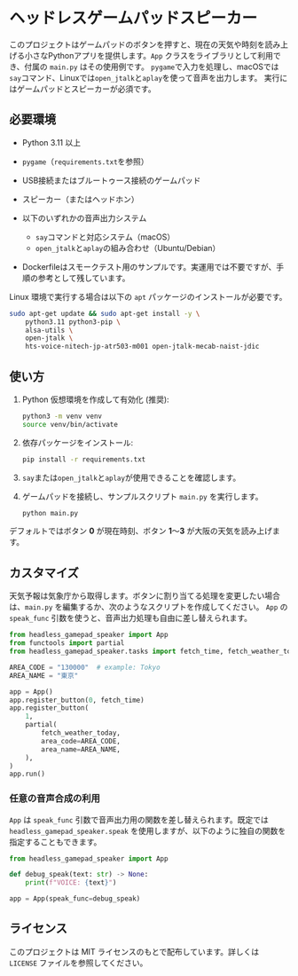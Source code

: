 # ヘッドレスゲームパッドスピーカー

このプロジェクトはゲームパッドのボタンを押すと、現在の天気や時刻を読み上げる小さなPythonアプリを提供します。`App` クラスをライブラリとして利用でき、付属の `main.py` はその使用例です。
`pygame`で入力を処理し、macOSでは`say`コマンド、Linuxでは`open_jtalk`と`aplay`を使って音声を出力します。
実行にはゲームパッドとスピーカーが必須です。

## 必要環境

- Python 3.11 以上
- `pygame`（`requirements.txt`を参照）
- USB接続またはブルートゥース接続のゲームパッド
- スピーカー（またはヘッドホン）
- 以下のいずれかの音声出力システム
  - `say`コマンドと対応システム（macOS）
  - `open_jtalk`と`aplay`の組み合わせ（Ubuntu/Debian）

- Dockerfileはスモークテスト用のサンプルです。実運用では不要ですが、手順の参考として残しています。

 Linux 環境で実行する場合は以下の `apt` パッケージのインストールが必要です。

 ```bash
 sudo apt-get update && sudo apt-get install -y \
     python3.11 python3-pip \
     alsa-utils \
     open-jtalk \
     hts-voice-nitech-jp-atr503-m001 open-jtalk-mecab-naist-jdic
 ```

## 使い方

1. Python 仮想環境を作成して有効化 (推奨):

   ```bash
   python3 -m venv venv
   source venv/bin/activate
   ```

2. 依存パッケージをインストール:

   ```bash
   pip install -r requirements.txt
   ```
3. `say`または`open_jtalk`と`aplay`が使用できることを確認します。

4. ゲームパッドを接続し、サンプルスクリプト `main.py` を実行します。

   ```bash
   python main.py
   ```


デフォルトではボタン **0** が現在時刻、ボタン **1**〜**3** が大阪の天気を読み上げます。

## カスタマイズ

天気予報は気象庁から取得します。ボタンに割り当てる処理を変更したい場合は、`main.py` を編集するか、次のようなスクリプトを作成してください。
`App` の ``speak_func`` 引数を使うと、音声出力処理も自由に差し替えられます。

```python
from headless_gamepad_speaker import App
from functools import partial
from headless_gamepad_speaker.tasks import fetch_time, fetch_weather_today

AREA_CODE = "130000"  # example: Tokyo
AREA_NAME = "東京"

app = App()
app.register_button(0, fetch_time)
app.register_button(
    1,
    partial(
        fetch_weather_today,
        area_code=AREA_CODE,
        area_name=AREA_NAME,
    ),
)
app.run()
```

### 任意の音声合成の利用

`App` は `speak_func` 引数で音声出力用の関数を差し替えられます。既定では
`headless_gamepad_speaker.speak` を使用しますが、以下のように独自の関数を
指定することもできます。

```python
from headless_gamepad_speaker import App

def debug_speak(text: str) -> None:
    print(f"VOICE: {text}")

app = App(speak_func=debug_speak)
```

## ライセンス

このプロジェクトは MIT ライセンスのもとで配布しています。詳しくは `LICENSE` ファイルを参照してください。
